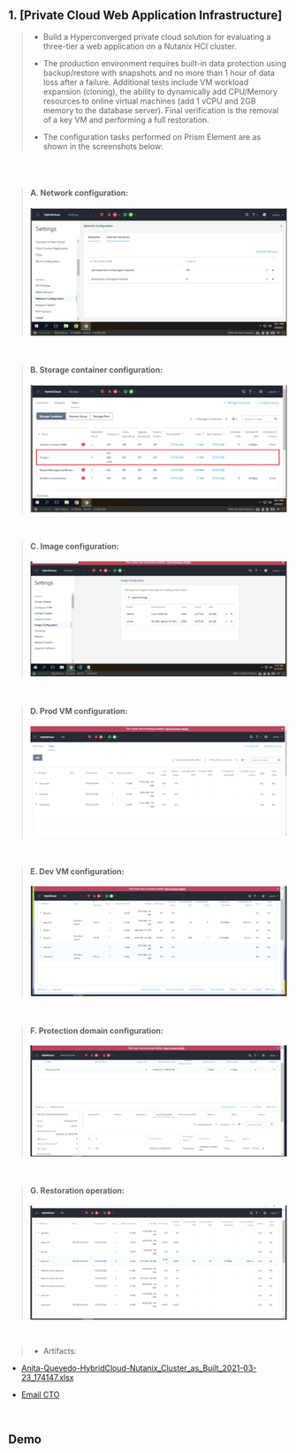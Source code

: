 ## 1. [Private Cloud Web Application Infrastructure]


 > * Build a Hyperconverged private cloud solution for evaluating a three-tier a web application on a Nutanix HCI cluster. 
 > 
 > * The production environment requires built-in data protection using backup/restore with snapshots and no more than 1 hour of data loss after a failure. Additional tests include VM workload expansion (cloning), the ability to dynamically add CPU/Memory resources to online virtual machines (add 1 vCPU and 2GB memory to the database server). Final verification is the removal of a key VM and performing a full restoration.
 >
 > * The configuration tasks performed on Prism Element are as shown in the screenshots below:
 >
 >
 > 
 <br/><br/>

 > #### A. Network configuration:
 >
 > ![png1](photos/1-projectA.png)
 >
 <br/>
 

 > #### B. Storage container configuration:
 >
 > ![png2](photos/2-projectA.png)
 >
 <br/>

 > #### C. Image configuration:
 >
 > ![png3](photos/3-projectA.png)
 >
 <br/>

 > #### D. Prod VM configuration:
 >
 > ![png4](photos/4-projectA.png)
 >
 <br/>

 > #### E. Dev VM configuration:
 > 
 > ![png5](photos/5-projectA.png)
 >
 <br/>

 
 > #### F. Protection domain configuration:
 > 
 > ![png6](photos/6-projectA.png)
 >
 <br/>

 > #### G. Restoration operation:
 > 
 > ![png7](photos/7-projectA.png)
 >
 <br/>

 > * Artifacts: 
 - [Anita-Quevedo-HybridCloud-Nutanix_Cluster_as_Built_2021-03-23_174147.xlsx](https://drive.google.com/file/d/1w-XbVtIhGSnLquf7VFDOjfyLDV5Cu5Hn/view?usp=sharing) 
 
 - [Email CTO](Email_to_CTO.txt)

 <br/>

 ## Demo 


